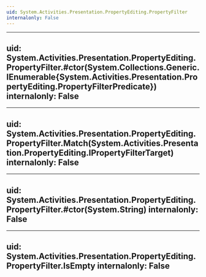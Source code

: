 ```yaml
---
uid: System.Activities.Presentation.PropertyEditing.PropertyFilter
internalonly: False
---
```


---
uid: System.Activities.Presentation.PropertyEditing.PropertyFilter.#ctor(System.Collections.Generic.IEnumerable{System.Activities.Presentation.PropertyEditing.PropertyFilterPredicate})
internalonly: False
---

---
uid: System.Activities.Presentation.PropertyEditing.PropertyFilter.Match(System.Activities.Presentation.PropertyEditing.IPropertyFilterTarget)
internalonly: False
---

---
uid: System.Activities.Presentation.PropertyEditing.PropertyFilter.#ctor(System.String)
internalonly: False
---

---
uid: System.Activities.Presentation.PropertyEditing.PropertyFilter.IsEmpty
internalonly: False
---
